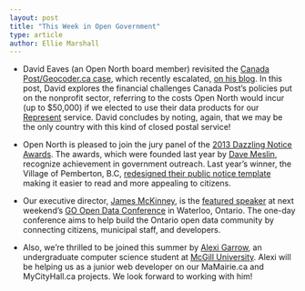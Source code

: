 ```yaml
---
layout: post
title: "This Week in Open Government"
type: article
author: Ellie Marshall
---
```

- David Eaves (an Open North board member) revisited the [Canada Post/Geocoder.ca case](http://eaves.ca/2012/04/25/canada-posts-war-on-the-21st-century-innovation-productivity/), which recently escalated, [on his blog](http://eaves.ca/2013/04/25/canada-post-and-the-war-on-open-data-innovation-common-sense-continued-sadly/). In this post, David explores the financial challenges Canada Post’s policies put on the nonprofit sector, referring to the costs Open North would incur (up to $50,000) if we elected to use their data products for our [Represent](http://represent.opennorth.ca) service. David concludes by noting, again, that we may be the only country with this kind of closed postal service! 

- Open North is pleased to join the jury panel of the [2013 Dazzling Notice Awards](http://www.dazzleawards.ca/). The awards, which were founded last year by [Dave Meslin](http://www.tedxtoronto.com/speakers/dave-meslin/), recognize achievement in government outreach. Last year’s winner, the Village of Pemberton, B.C, [redesigned their public notice template](http://news.nationalpost.com/2012/07/31/pemberton/) making it easier to read and more appealing to citizens. 

- Our executive director, [James McKinney](http://www.opennorth.ca/team), is the [featured speaker](http://go-opendata.ca/schedule/list/#featured-speaker) at next weekend’s [GO Open Data Conference](http://go-opendata.ca/) in Waterloo, Ontario. The one-day conference aims to help build the Ontario open data community by connecting citizens, municipal staff, and developers. 

- Also, we’re thrilled to be joined this summer by [Alexi Garrow](https://github.com/AGarrow), an undergraduate computer science student at [McGill University](http://www.cs.mcgill.ca). Alexi will be helping us as a junior web developer on our MaMairie.ca and MyCityHall.ca projects. We look forward to working with him!
